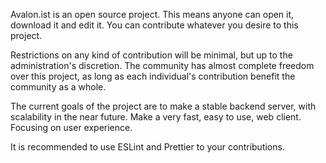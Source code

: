 Avalon.ist is an open source project. This means anyone can open it, download it and edit it. You can contribute whatever you desire to this project.

Restrictions on any kind of contribution will be minimal, but up to the administration's discretion. The community has almost complete freedom over this project, as long as each individual's contribution benefit the community as a whole.

The current goals of the project are to make a stable backend server, with scalability in the near future. Make a very fast, easy to use, web client. Focusing on user experience.

It is recommended to use ESLint and Prettier to your contributions.

